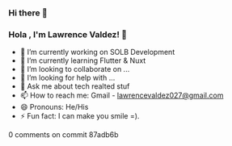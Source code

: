 ### Hi there 👋
### Hola , I'm Lawrence Valdez! 👋

- 🔭 I’m currently working on SOLB Development
- 🌱 I’m currently learning Flutter & Nuxt
- 👯 I’m looking to collaborate on ...
- 🤔 I’m looking for help with ...
- 💬 Ask me about tech realted stuf
- 📫 How to reach me: Gmail - lawrencevaldez027@gmail.com
- 😄 Pronouns: He/His
- ⚡ Fun fact: I can make you smile =).



0 comments on commit 87adb6b
